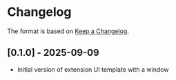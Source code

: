 # Changelog

The format is based on [Keep a Changelog](https://keepachangelog.com/en/1.0.0/).


## [0.1.0] - 2025-09-09
- Initial version of extension UI template with a window
